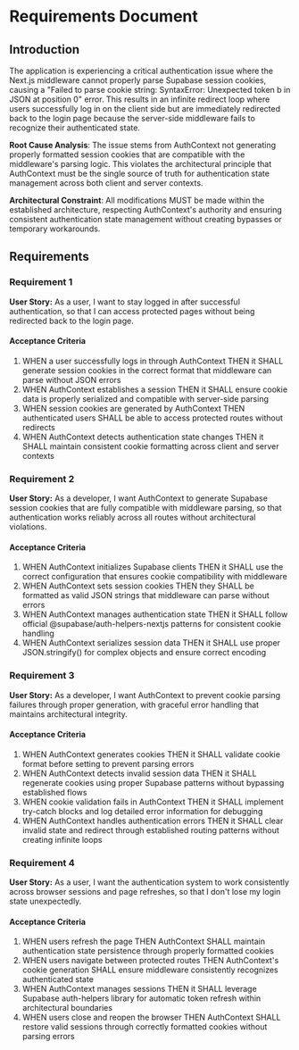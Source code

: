 # Requirements Document

## Introduction

The application is experiencing a critical authentication issue where the Next.js middleware cannot properly parse Supabase session cookies, causing a "Failed to parse cookie string: SyntaxError: Unexpected token b in JSON at position 0" error. This results in an infinite redirect loop where users successfully log in on the client side but are immediately redirected back to the login page because the server-side middleware fails to recognize their authenticated state.

**Root Cause Analysis**: The issue stems from AuthContext not generating properly formatted session cookies that are compatible with the middleware's parsing logic. This violates the architectural principle that AuthContext must be the single source of truth for authentication state management across both client and server contexts.

**Architectural Constraint**: All modifications MUST be made within the established architecture, respecting AuthContext's authority and ensuring consistent authentication state management without creating bypasses or temporary workarounds.

## Requirements

### Requirement 1

**User Story:** As a user, I want to stay logged in after successful authentication, so that I can access protected pages without being redirected back to the login page.

#### Acceptance Criteria

1. WHEN a user successfully logs in through AuthContext THEN it SHALL generate session cookies in the correct format that middleware can parse without JSON errors
2. WHEN AuthContext establishes a session THEN it SHALL ensure cookie data is properly serialized and compatible with server-side parsing
3. WHEN session cookies are generated by AuthContext THEN authenticated users SHALL be able to access protected routes without redirects
4. WHEN AuthContext detects authentication state changes THEN it SHALL maintain consistent cookie formatting across client and server contexts

### Requirement 2

**User Story:** As a developer, I want AuthContext to generate Supabase session cookies that are fully compatible with middleware parsing, so that authentication works reliably across all routes without architectural violations.

#### Acceptance Criteria

1. WHEN AuthContext initializes Supabase clients THEN it SHALL use the correct configuration that ensures cookie compatibility with middleware
2. WHEN AuthContext sets session cookies THEN they SHALL be formatted as valid JSON strings that middleware can parse without errors
3. WHEN AuthContext manages authentication state THEN it SHALL follow official @supabase/auth-helpers-nextjs patterns for consistent cookie handling
4. WHEN AuthContext serializes session data THEN it SHALL use proper JSON.stringify() for complex objects and ensure correct encoding

### Requirement 3

**User Story:** As a developer, I want AuthContext to prevent cookie parsing failures through proper generation, with graceful error handling that maintains architectural integrity.

#### Acceptance Criteria

1. WHEN AuthContext generates cookies THEN it SHALL validate cookie format before setting to prevent parsing errors
2. WHEN AuthContext detects invalid session data THEN it SHALL regenerate cookies using proper Supabase patterns without bypassing established flows
3. WHEN cookie validation fails in AuthContext THEN it SHALL implement try-catch blocks and log detailed error information for debugging
4. WHEN AuthContext handles authentication errors THEN it SHALL clear invalid state and redirect through established routing patterns without creating infinite loops

### Requirement 4

**User Story:** As a user, I want the authentication system to work consistently across browser sessions and page refreshes, so that I don't lose my login state unexpectedly.

#### Acceptance Criteria

1. WHEN users refresh the page THEN AuthContext SHALL maintain authentication state persistence through properly formatted cookies
2. WHEN users navigate between protected routes THEN AuthContext's cookie generation SHALL ensure middleware consistently recognizes authenticated state
3. WHEN AuthContext manages sessions THEN it SHALL leverage Supabase auth-helpers library for automatic token refresh within architectural boundaries
4. WHEN users close and reopen the browser THEN AuthContext SHALL restore valid sessions through correctly formatted cookies without parsing errors